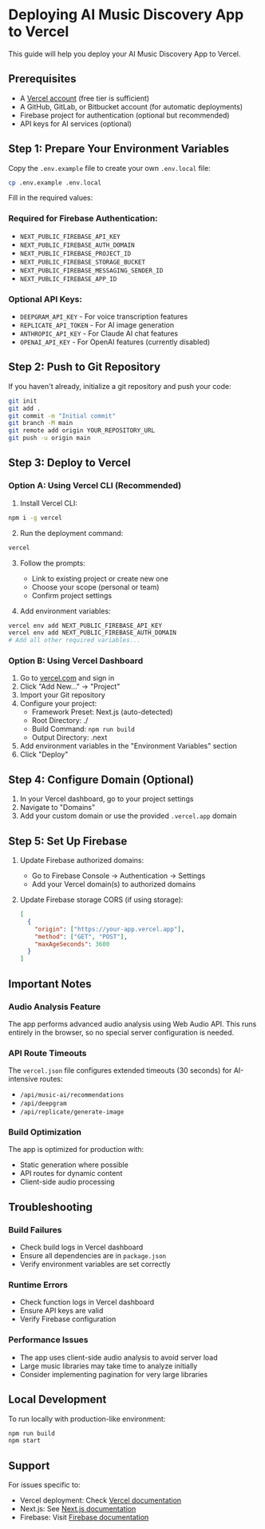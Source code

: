 # Deploying AI Music Discovery App to Vercel

This guide will help you deploy your AI Music Discovery App to Vercel.

## Prerequisites

- A [Vercel account](https://vercel.com/signup) (free tier is sufficient)
- A GitHub, GitLab, or Bitbucket account (for automatic deployments)
- Firebase project for authentication (optional but recommended)
- API keys for AI services (optional)

## Step 1: Prepare Your Environment Variables

Copy the `.env.example` file to create your own `.env.local` file:

```bash
cp .env.example .env.local
```

Fill in the required values:

### Required for Firebase Authentication:
- `NEXT_PUBLIC_FIREBASE_API_KEY`
- `NEXT_PUBLIC_FIREBASE_AUTH_DOMAIN`
- `NEXT_PUBLIC_FIREBASE_PROJECT_ID`
- `NEXT_PUBLIC_FIREBASE_STORAGE_BUCKET`
- `NEXT_PUBLIC_FIREBASE_MESSAGING_SENDER_ID`
- `NEXT_PUBLIC_FIREBASE_APP_ID`

### Optional API Keys:
- `DEEPGRAM_API_KEY` - For voice transcription features
- `REPLICATE_API_TOKEN` - For AI image generation
- `ANTHROPIC_API_KEY` - For Claude AI chat features
- `OPENAI_API_KEY` - For OpenAI features (currently disabled)

## Step 2: Push to Git Repository

If you haven't already, initialize a git repository and push your code:

```bash
git init
git add .
git commit -m "Initial commit"
git branch -M main
git remote add origin YOUR_REPOSITORY_URL
git push -u origin main
```

## Step 3: Deploy to Vercel

### Option A: Using Vercel CLI (Recommended)

1. Install Vercel CLI:
```bash
npm i -g vercel
```

2. Run the deployment command:
```bash
vercel
```

3. Follow the prompts:
   - Link to existing project or create new one
   - Choose your scope (personal or team)
   - Confirm project settings

4. Add environment variables:
```bash
vercel env add NEXT_PUBLIC_FIREBASE_API_KEY
vercel env add NEXT_PUBLIC_FIREBASE_AUTH_DOMAIN
# Add all other required variables...
```

### Option B: Using Vercel Dashboard

1. Go to [vercel.com](https://vercel.com) and sign in
2. Click "Add New..." → "Project"
3. Import your Git repository
4. Configure your project:
   - Framework Preset: Next.js (auto-detected)
   - Root Directory: ./
   - Build Command: `npm run build`
   - Output Directory: .next
5. Add environment variables in the "Environment Variables" section
6. Click "Deploy"

## Step 4: Configure Domain (Optional)

1. In your Vercel dashboard, go to your project settings
2. Navigate to "Domains"
3. Add your custom domain or use the provided `.vercel.app` domain

## Step 5: Set Up Firebase

1. Update Firebase authorized domains:
   - Go to Firebase Console → Authentication → Settings
   - Add your Vercel domain(s) to authorized domains

2. Update Firebase storage CORS (if using storage):
   ```json
   [
     {
       "origin": ["https://your-app.vercel.app"],
       "method": ["GET", "POST"],
       "maxAgeSeconds": 3600
     }
   ]
   ```

## Important Notes

### Audio Analysis Feature
The app performs advanced audio analysis using Web Audio API. This runs entirely in the browser, so no special server configuration is needed.

### API Route Timeouts
The `vercel.json` file configures extended timeouts (30 seconds) for AI-intensive routes:
- `/api/music-ai/recommendations`
- `/api/deepgram`
- `/api/replicate/generate-image`

### Build Optimization
The app is optimized for production with:
- Static generation where possible
- API routes for dynamic content
- Client-side audio processing

## Troubleshooting

### Build Failures
- Check build logs in Vercel dashboard
- Ensure all dependencies are in `package.json`
- Verify environment variables are set correctly

### Runtime Errors
- Check function logs in Vercel dashboard
- Ensure API keys are valid
- Verify Firebase configuration

### Performance Issues
- The app uses client-side audio analysis to avoid server load
- Large music libraries may take time to analyze initially
- Consider implementing pagination for very large libraries

## Local Development

To run locally with production-like environment:

```bash
npm run build
npm start
```

## Support

For issues specific to:
- Vercel deployment: Check [Vercel documentation](https://vercel.com/docs)
- Next.js: See [Next.js documentation](https://nextjs.org/docs)
- Firebase: Visit [Firebase documentation](https://firebase.google.com/docs)